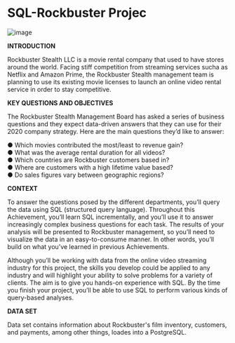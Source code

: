 # SQL-Rockbuster Projec
![image](https://github.com/AlexandraMina/SQL-RockbusterProject/assets/169406778/61cfc57a-4a3f-4ce0-b739-b537738780d1)


**INTRODUCTION**

Rockbuster Stealth LLC is a movie rental company that used to have stores around the world. Facing stiff competition from streaming services sucha as Netflix and Amazon Prime, the Rockbuster Stealth management team is planning to use its existing movie licenses to launch an online video rental service in order to stay competitive.

**KEY QUESTIONS AND OBJECTIVES**

The  Rockbuster  Stealth  Management  Board  has  asked  a  series  of  business  questions  and  they  expect  data-driven  answers  that  they  can  use  for  their  2020   company  strategy.  Here  are  the  main  questions  they’d  like  to  answer:  

● Which  movies  contributed  the  most/least  to  revenue  gain?  
● What  was  the  average  rental  duration  for  all  videos?    
● Which  countries  are  Rockbuster  customers  based  in?   
● Where  are  customers  with  a  high  lifetime  value  based?   
● Do  sales  figures  vary  between  geographic  regions?  

**CONTEXT**

To answer the questions posed by the different departments, you’ll query the data using SQL (structured  query  language). Throughout this Achievement, you’ll learn SQL incrementally, and you’ll use it to answer increasingly complex business questions for  each task.  The  results  of  your  analysis  will  be  presented  to  Rockbuster  management,  so  you’ll need to visualize the data in an easy-to-consume manner. In other words, you’ll  build on what you’ve  learned  in  previous  Achievements.  

Although  you’ll  be  working  with  data  from  the  online  video  streaming  industry  for  this  project,  the  skills  you  develop  could  be  applied  to  any  industry  and  will  highlight  your  ability to  solve  problems  for  a  variety  of  clients.  The  aim  is  to  give  you  hands-on  experience  with  SQL.  By  the  time  you  finish  your  project,  you’ll  be  able  to  use  SQL  to  perform  various  kinds  of query-based  analyses. 

**DATA SET**

Data set contains information about Rockbuster's film inventory,  customers, and payments, among other things, loades into a PostgreSQL.



